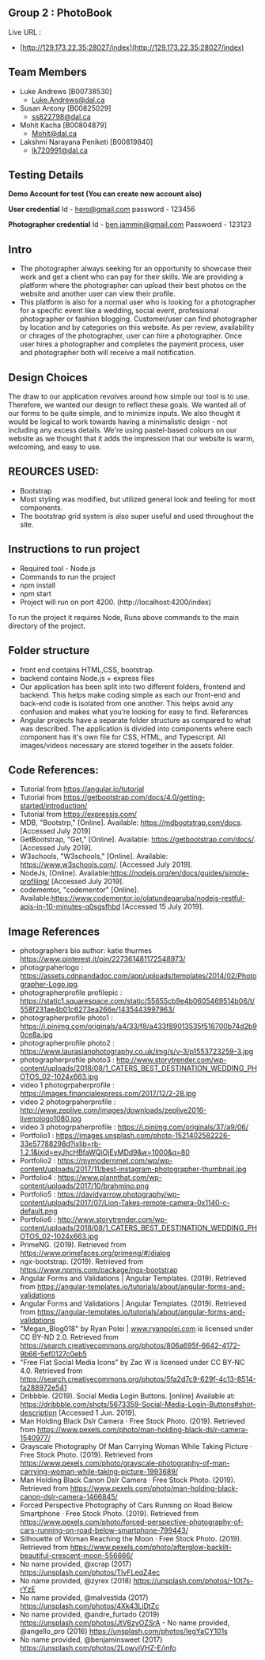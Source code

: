 ## Group 2 : PhotoBook

Live URL : 
- [http://129.173.22.35:28027/index](http://129.173.22.35:28027/index)


## Team Members
- Luke Andrews [B00738530]
	- Luke.Andrews@dal.ca 
- Susan Antony [B00825029]
	- ss822798@dal.ca
- Mohit Kacha [B00804879]
	- Mohit@dal.ca 
- Lakshmi Narayana Peniketi [B00819840]
	- lk720991@dal.ca

## Testing Details

**Demo Account for test (You can create new account also)**

**User credential**
Id - hero@gmail.com
password - 123456

**Photographer credential** 
Id - ben.jammin@gmail.com
Passwoerd - 123123
 
## Intro
- The photographer always seeking for an opportunity to showcase their work and get a client who can pay for their skills. We are providing a platform where the photographer can upload their best photos on the website and another user can view their profile. 
- This platform is also for a normal user who is looking for a photographer for a specific event like a wedding, social event, professional photographer or fashion blogging. Customer/user can find photographer by location and by categories on this website. As per review, availability or chrages of the photographer, user can hire a photographer. Once user hires a photographer and completes the payment process, user and photographer both will receive a mail notification.

## Design Choices
The draw to our application revolves around how simple our tool is to use. Therefore, we wanted our design to reflect these goals. We wanted all of our forms
to be quite simple, and to minimize inputs. We also thought it would be logical to work towards having a minimalistic design - not including any excess details.
We're using pastel-based colours on our website as we thought that it adds the impression that our website is warm, welcoming, and easy to use.

## REOURCES USED:
- Bootstrap 
- Most styling was modified, but utilized general look and feeling for most components. 
- The bootstrap grid system is also super useful and used throughout the site.

## Instructions to run project

- Required tool - Node.js
- Commands to run the project
- npm install
- npm start
- Project will run on port 4200. (http://localhost:4200/index)

To run the project it requires Node, Runs above commands to the main directory of the project.



## Folder structure
- front end contains HTML,CSS, bootstrap.
- backend contains Node.js + express files
- Our application has been split into two different folders, frontend and backend. This helps make coding simple as each our front-end and back-end code is isolated from one another. This helps avoid any confusion and makes what you’re looking for easy to find.
References
- Angular projects have a separate folder structure as compared to what was described. The application is divided into components where each component has it's own file for CSS, HTML, and Typescript. All images/videos necessary
are stored together in the assets folder.

## Code References:

- Tutorial from https://angular.io/tutorial
- Tutorial from https://getbootstrap.com/docs/4.0/getting-started/introduction/
- Tutorial from https://expressjs.com/
- MDB, "Bootstrp," [Online]. Available: https://mdbootstrap.com/docs. [Accessed July 2019]
- GetBootstrap, "Get," [Online]. Available: https://getbootstrap.com/docs/. [Accessed July 2019].
- W3schools, "W3schools," [Online]. Available: https://www.w3schools.com/. [Accessed  July 2019].
- NodeJs, [Online]. Available:https://nodejs.org/en/docs/guides/simple-profiling/ [Accessed July 2019].
- codementor, "codementor" [Online]. Available:https://www.codementor.io/olatundegaruba/nodejs-restful-apis-in-10-minutes-q0sgsfhbd [Accessed 15 July 2019].


## Image References

- photographers bio author: katie thurmes https://www.pinterest.it/pin/227361481172548973/
- photogrpaherlogo : https://assets.cdnpandadoc.com/app/uploads/templates/2014/02/Photographer-Logo.jpg.
- photographerprofile profilepic : https://static1.squarespace.com/static/55655cb9e4b0605469514b06/t/558f231ae4b01c6273ea266e/1435443997963/
- photographerprofile photo1 : https://i.pinimg.com/originals/a4/33/f8/a433f89013535f516700b74d2b90ce8a.jpg
- photographerprofile photo2 :  https://www.laurasianphotography.co.uk/img/s/v-3/p1553723259-3.jpg
- photographerprofile photo3 : http://www.storytrender.com/wp-content/uploads/2018/08/1_CATERS_BEST_DESTINATION_WEDDING_PHOTOS_02-1024x663.jpg
- video 1 photogrpaherprofile :  https://images.financialexpress.com/2017/12/2-28.jpg
- video 2 photogrpaherprofile : http://www.zeplive.com/images/downloads/zeplive2016-livenologo1080.jpg
- video 3 photogrpaherprofile : https://i.pinimg.com/originals/37/a9/06/
- Portfolio1 : https://images.unsplash.com/photo-1521402582226-33e57788298d?ixlib=rb-1.2.1&ixid=eyJhcHBfaWQiOjEyMDd9&w=1000&q=80
- Portfolio2 : https://mymodernmet.com/wp/wp-content/uploads/2017/11/best-instagram-photographer-thumbnail.jpg
- Portfolio4 : https://www.plannthat.com/wp-content/uploads/2017/10/brahmino.png
- Portfolio5 : https://davidyarrow.photography/wp-content/uploads/2017/07/Lion-Takes-remote-camera-0x1140-c-default.png
- Portfolio6 : http://www.storytrender.com/wp-content/uploads/2018/08/1_CATERS_BEST_DESTINATION_WEDDING_PHOTOS_02-1024x663.jpg
- PrimeNG. (2019).
Retrieved from https://www.primefaces.org/primeng/#/dialog
- ngx-bootstrap. (2019). Retrieved from https://www.npmjs.com/package/ngx-bootstrap
- Angular Forms and Validations | Angular Templates. (2019). Retrieved from https://angular-templates.io/tutorials/about/angular-forms-and-validations
- Angular Forms and Validations | Angular Templates. (2019). Retrieved from https://angular-templates.io/tutorials/about/angular-forms-and-validations
- "Megan_Blog018" by Ryan Polei | www.ryanpolei.com is licensed under CC BY-ND 2.0. Retrieved from https://search.creativecommons.org/photos/806a695f-6642-4172-9b66-5ef0127c0eb5
- "Free Flat Social Media Icons" by Zac W is licensed under CC BY-NC 4.0. Retrieved from https://search.creativecommons.org/photos/5fa2d7c9-629f-4c13-8514-fa288972e541
- Dribbble. (2019). Social Media Login Buttons. [online] Available at: https://dribbble.com/shots/5673359-Social-Media-Login-Buttons#shot-description [Accessed 1 Jun. 2019].
- Man Holding Black Dslr Camera · Free Stock Photo. (2019). Retrieved from https://www.pexels.com/photo/man-holding-black-dslr-camera-1540977/
- Grayscale Photography Of Man Carrying Woman While Taking Picture · Free Stock Photo. (2019). Retrieved from https://www.pexels.com/photo/grayscale-photography-of-man-carrying-woman-while-taking-picture-1993689/
- Man Holding Black Canon Dslr Camera · Free Stock Photo. (2019). Retrieved from https://www.pexels.com/photo/man-holding-black-canon-dslr-camera-1466845/
- Forced Perspective Photography of Cars Running on Road Below Smartphone · Free Stock Photo. (2019). Retrieved from https://www.pexels.com/photo/forced-perspective-photography-of-cars-running-on-road-below-smartphone-799443/
- Silhouette of Woman Reaching the Moon · Free Stock Photo. (2019). Retrieved from https://www.pexels.com/photo/afterglow-backlit-beautiful-crescent-moon-556666/
- No name provided, @xcrap (2017) https://unsplash.com/photos/TIvFLeqZ4ec 
- No name provided, @zyrex (2018) https://unsplash.com/photos/-10t7s-rYzE 
- No name provided, @malvestida (2017)	https://unsplash.com/photos/4Xk43LiDtZc 
- No name provided, @andre_furtado (2019) https://unsplash.com/photos/JtV6zyOZSrA - No name provided, @angello_pro (2016) https://unsplash.com/photos/IegYaCY101s 
- No name provided, @benjaminsweet (2017) https://unsplash.com/photos/2LowviVHZ-E/info
